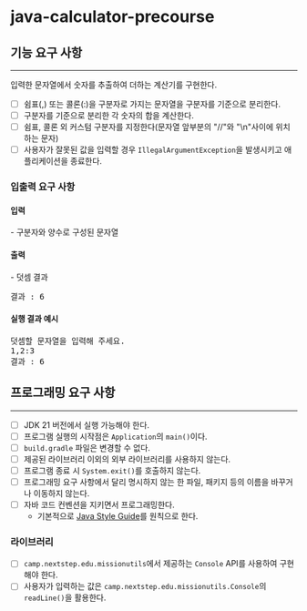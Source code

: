# java-calculator-precourse

<!-- ROADMAP -->
## 기능 요구 사항
<hr>
입력한 문자열에서 숫자를 추출하여 더하는 계산기를 구현한다.

- [ ] 쉼표(,) 또는 콜론(:)을 구분자로 가지는 문자열을 구분자를 기준으로 분리한다.
- [ ] 구분자를 기준으로 분리한 각 숫자의 합을 계산한다.
- [ ] 쉼표, 콜론 외 커스텀 구분자를 지정한다(문자열 앞부분의 "//"와 "\n"사이에 위치하는 문자)
- [ ] 사용자가 잘못된 값을 입력할 경우 `IllegalArgumentException`을 발생시키고 애플리케이션을 종료한다.

### 입출력 요구 사항
<h4>입력</h4>
- 구분자와 양수로 구성된 문자열
<h4>출력</h4>
- 덧셈 결과
<pre>결과 : 6</pre>
<h4>실행 결과 예시</h4>
<pre>
덧셈할 문자열을 입력해 주세요.
1,2:3
결과 : 6
</pre>

## 프로그래밍 요구 사항
<hr>

- [ ] JDK 21 버전에서 실행 가능해야 한다.
- [ ] 프로그램 실행의 시작점은 `Application`의 `main()`이다.
- [ ] `build.gradle` 파일은 변경할 수 없다.
- [ ] 제공된 라이브러리 이외의 외부 라이브러리를 사용하지 않는다.
- [ ] 프로그램 종료 시 `System.exit()`를 호출하지 않는다.
- [ ] 프로그래밍 요구 사항에서 달리 명시하지 않는 한 파일, 패키지 등의 이름을 바꾸거나 이동하지 않는다.
- [ ] 자바 코드 컨벤션을 지키면서 프로그래밍한다.
  - 기본적으로 [Java Style Guide](https://github.com/woowacourse/woowacourse-docs/blob/main/styleguide/java)를 원칙으로 한다.

### 라이브러리
- [ ] `camp.nextstep.edu.missionutils`에서 제공하는 `Console` API를 사용하여 구현해야 한다.
- [ ] 사용자가 입력하는 값은 `camp.nextstep.edu.missionutils.Console`의 `readLine()`을 활용한다.